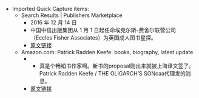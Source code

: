 - Imported Quick Capture items:
    - Search Results | Publishers Marketplace
        - 2016 年 12 月 14 日 
        - 中国中信出版集团从 1 月 1 日起任命埃克尔斯-费舍尔联营公司（Eccles Fisher Associates）为英国成人图书星探。
        - [原文链接](https://www.publishersmarketplace.com/pm/search?ss_q=citic)
    - Amazon.com: Patrick Radden Keefe: books, biography, latest update
        - * 真是个畅销书作家啊。新书的proposal刚出来就被上海译文签了。Patrick Radden Keefe / THE OLIGARCH’S SONcaa代理发的消息。
        - [原文链接](https://www.amazon.com/stores/author/B001K8TZ1Q/allbooks)
